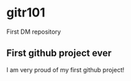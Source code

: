 # gitr101

First DM repository

## First github project ever

I am very proud of my first github project!
